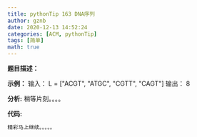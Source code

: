 ```yaml
---
title: pythonTip 163 DNA序列
author: gznb
date: 2020-12-13 14:52:24
categories: [ACM, pythonTip]
tags: [简单]
math: true
---
```


**题目描述：**


**示例：**
输入：
L = ["ACGT", "ATGC", "CGTT", "CAGT"]
输出：
8


**分析:**
稍等片刻。。。。

**代码:**
```python
精彩马上继续。。。。。
```
